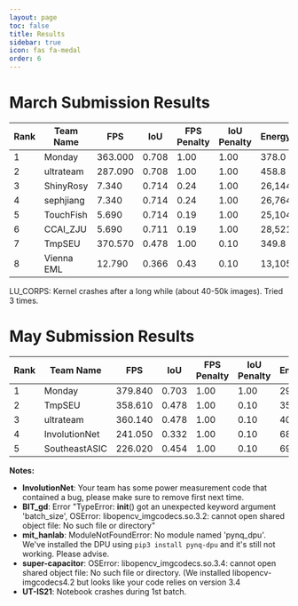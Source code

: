 ```yaml
---
layout: page
toc: false
title: Results
sidebar: true
icon: fas fa-medal
order: 6
---
```


# March Submission Results

|Rank|Team Name|FPS|IoU|FPS Penalty|IoU Penalty|Energy(J)|Energy Score|Total Score|
|-----|-----|-----|-----|-----|-----|-----|-----|-----|
|1|Monday|363.000|0.708|1.00|1.00|378.0|8.562|11.679|
|2|ultrateam|287.090|0.708|1.00|1.00|458.8|8.842|11.310|
|3|ShinyRosy|7.340|0.714|0.24|1.00|26,144.5|14.674|1.667|
|4|sephjiang|7.340|0.714|0.24|1.00|26,764.1|14.708|1.663|
|5|TouchFish|5.690|0.714|0.19|1.00|25,104.4|14.616|1.298|
|6|CCAI_ZJU|5.690|0.711|0.19|1.00|28,521.3|14.800|1.282|
|7|TmpSEU|370.570|0.478|1.00|0.10|349.8|8.450|1.183|
|8|Vienna EML|12.790|0.366|0.43|0.10|13,105.6|13.678|0.312|

LU_CORPS: Kernel crashes after a long while (about 40-50k images). Tried 3 times.


# May Submission Results

|Rank|Team Name|FPS|IoU|FPS Penalty|IoU Penalty|Energy(J)|Energy Score|Total Score|
|-----|-----|-----|-----|-----|-----|-----|-----|-----|
|1|Monday|379.840|0.703|1.00|1.00|291.8|8.189|12.212|
|2|TmpSEU|358.610|0.478|1.00|0.10|350.6|8.454|1.183|
|3|ultrateam|360.140|0.478|1.00|0.10|401.8|8.650|1.156|
|4|InvolutionNet|241.050|0.332|1.00|0.10|689.6|9.430|1.060|
|5|SoutheastASIC|226.020|0.454|1.00|0.10|698.4|9.448|1.058|

**Notes:**
- **InvolutionNet**: Your team has some power measurement code that contained a bug, please make sure to remove first next time.
- **BIT_gd**: Error "TypeError: __init__() got an unexpected keyword argument 'batch_size', OSError: libopencv_imgcodecs.so.3.2: cannot open shared object file: No such file or directory"
- **mit_hanlab**: ModuleNotFoundError: No module named 'pynq_dpu'. We've installed the DPU using `pip3 install pynq-dpu` and it's still not working. Please advise.
- **super-capacitor**: OSError: libopencv_imgcodecs.so.3.4: cannot open shared object file: No such file or directory. (We installed libopencv-imgcodecs4.2 but looks like your code relies on version 3.4
- **UT-IS21**: Notebook crashes during 1st batch.

